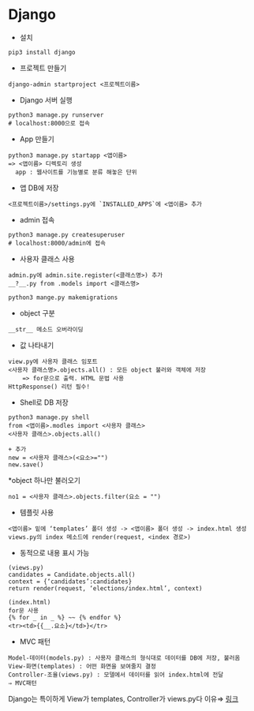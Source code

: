 # Django
* 설치  
```
pip3 install django
```

* 프로젝트 만들기  
```
django-admin startproject <프로젝트이름>
```

* Django 서버 실행  
```
python3 manage.py runserver
# localhost:8000으로 접속
```
 
* App 만들기  
```
python3 manage.py startapp <앱이름>
=> <앱이름> 디렉토리 생성
  app : 웹사이트를 기능별로 분류 해놓은 단위
```
 
* 앱 DB에 저장 
```
<프로젝트이름>/settings.py에 `INSTALLED_APPS`에 <앱이름> 추가
```
 
* admin 접속  
```
python3 manage.py createsuperuser
# localhost:8000/admin에 접속
```

* 사용자 클래스 사용  
```
admin.py에 admin.site.register(<클래스명>) 추가  
__?__.py from .models import <클래스명>

python3 mange.py makemigrations
```
 
* object 구분  
```
__str__ 메소드 오버라이딩  
``` 

* 값 나타내기  
```
view.py에 사용자 클래스 임포트  
<사용자 클래스명>.objects.all() : 모든 object 불러와 객체에 저장  
	=> for문으로 출력. HTML 문법 사용  
HttpResponse() 리턴 필수!  
```

* Shell로 DB 저장  
```
python3 manage.py shell
from <앱이름>.modles import <사용자 클래스>
<사용자 클래스>.objects.all()

+ 추가
new = <사용자 클래스>(<요소>="")
new.save()
```

*object 하나만 불러오기  
```
no1 = <사용자 클래스>.objects.filter(요소 = "")
```

* 템플릿 사용  
```
<앱이름> 밑에 ‘templates’ 폴더 생성 -> <앱이름> 폴더 생성 -> index.html 생성
views.py의 index 메소드에 render(request, <index 경로>) 
```

* 동적으로 내용 표시 가능 
```
(views.py)
candidates = Candidate.objects.all()
context = {‘candidates’:candidates}
return render(request, ‘elections/index.html’, context)
 
(index.html)
for문 사용
{% for _ in _ %} ~~ {% endfor %}
<tr><td>{{__.요소}</td>}</tr>
``` 
 
* MVC 패턴
```
Model-데이터(models.py) : 사용자 클래스의 형식대로 데이터를 DB에 저장, 불러옴
View-화면(templates) : 어떤 화면을 보여줄지 결정
Controller-조율(views.py) : 모델에서 데이터를 읽어 index.html에 전달
⇒ MVC패턴 
```
Django는 특이하게 View가 templates, Controller가 views.py다
이유⇒ [링크](https://goo.gl/bQKG1E)
